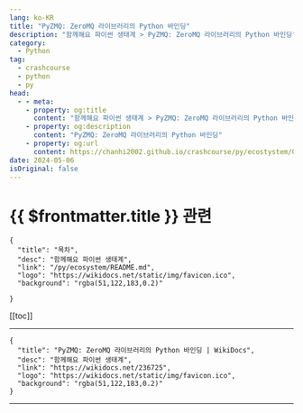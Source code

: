 ```yaml
---
lang: ko-KR
title: "PyZMQ: ZeroMQ 라이브러리의 Python 바인딩"
description: "함께해요 파이썬 생태계 > PyZMQ: ZeroMQ 라이브러리의 Python 바인딩"
category:
  - Python
tag: 
  - crashcourse
  - python
  - py
head:
  - - meta:
    - property: og:title
      content: "함께해요 파이썬 생태계 > PyZMQ: ZeroMQ 라이브러리의 Python 바인딩"
    - property: og:description
      content: "PyZMQ: ZeroMQ 라이브러리의 Python 바인딩"
    - property: og:url
      content: https://chanhi2002.github.io/crashcourse/py/ecostystem/06/network-web-scraping/py-zmq.html
date: 2024-05-06
isOriginal: false
---
```


# {{ $frontmatter.title }} 관련

```component VPCard
{
  "title": "목차",
  "desc": "함께해요 파이썬 생태계",
  "link": "/py/ecosystem/README.md",
  "logo": "https://wikidocs.net/static/img/favicon.ico",
  "background": "rgba(51,122,183,0.2)"
  
}
```

[[toc]]

---

```component VPCard
{
  "title": "PyZMQ: ZeroMQ 라이브러리의 Python 바인딩 | WikiDocs",
  "desc": "함께해요 파이썬 생태계",
  "link": "https://wikidocs.net/236725",
  "logo": "https://wikidocs.net/static/img/favicon.ico",
  "background": "rgba(51,122,183,0.2)"
}
```

<!-- TODO: 작성 -->

---

<TagLinks />